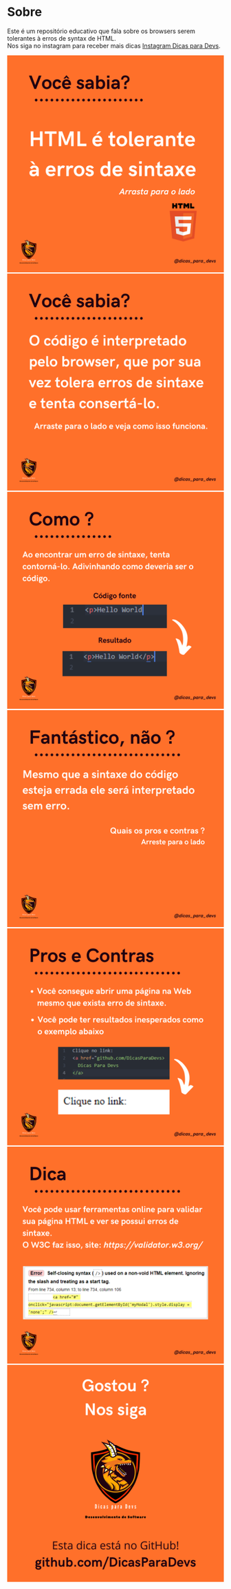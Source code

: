 # Sobre
Este é um repositório educativo que fala sobre os browsers serem tolerantes à erros de syntax de HTML.  
Nos siga no instagram para receber mais dicas [Instagram Dicas para Devs](https://www.instagram.com/dicas_para_devs/).

![Alt text](/1.png?raw=true "Você Sabia? HTML é tolerante à erros de sintaxe")
![Alt text](/2.png?raw=true "Você Sabia? HTML é tolerante à erros de sintaxe")
![Alt text](/3.png?raw=true "O interpretador do browser conserta o erro de sintaxe")
![Alt text](/4.png?raw=true "O código funciona mesmo com erro de sintaxe")
![Alt text](/5.png?raw=true "Pros e Contras")
![Alt text](/6.png?raw=true "Dica")
![Alt text](/7.png?raw=true "Agradecimentos")
